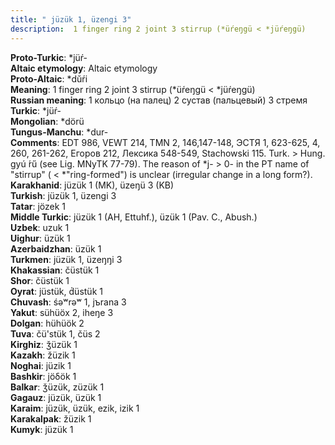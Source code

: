 ```yaml
---
title: " jüzük 1, üzengi 3"
description:  1 finger ring 2 joint 3 stirrup (*üŕeŋgü < *jüŕeŋgü)
---
```


<strong>Proto-Turkic</strong>:  *jüŕ-<br>
<strong>Altaic etymology</strong>:  Altaic etymology<br>
<strong> Proto-Altaic</strong>:  *dŭŕi<br>
<strong>Meaning</strong>:  1 finger ring 2 joint 3 stirrup (*üŕeŋgü < *jüŕeŋgü)<br>
<strong>Russian meaning</strong>:  1 кольцо (на палец) 2 сустав (пальцевый) 3 стремя<br>
<strong>Turkic</strong>:  *jüŕ-<br>
<strong>Mongolian</strong>:  *dörü<br>
<strong>Tungus-Manchu</strong>:  *dur-<br>
<strong>Comments</strong>:  EDT 986, VEWT 214, TMN 2, 146,147-148, ЭСТЯ 1, 623-625, 4, 260, 261-262, Егоров 212, Лексика 548-549, Stachowski 115. Turk. > Hung. gyú ́rű (see Lig. MNyTK 77-79). The reason of *j- > 0- in the PT name of "stirrup" ( < *"ring-formed") is unclear (irregular change in a long form?).<br>
<strong>Karakhanid</strong>:  jüzük 1 (MK), üzeŋü 3 (KB)<br>
<strong>Turkish</strong>:  jüzük 1, üzengi 3<br>
<strong>Tatar</strong>:  jözek 1<br>
<strong>Middle Turkic</strong>:  jüzük 1 (AH, Ettuhf.), üzük 1 (Pav. C., Abush.)<br>
<strong>Uzbek</strong>:  uzuk 1<br>
<strong>Uighur</strong>:  üzük 1<br>
<strong>Azerbaidzhan</strong>:  üzük 1<br>
<strong>Turkmen</strong>:  jüzük 1, üzeŋŋi 3<br>
<strong>Khakassian</strong>:  čüstük 1<br>
<strong>Shor</strong>:  čüstük 1<br>
<strong>Oyrat</strong>:  jüstük, d́üstük 1<br>
<strong>Chuvash</strong>:  śǝʷrǝʷ 1, jъrana 3<br>
<strong>Yakut</strong>:  sühüöx 2, iheŋe 3<br>
<strong>Dolgan</strong>:  hühüök 2<br>
<strong>Tuva</strong>:  čü'stük 1, čüs 2<br>
<strong>Kirghiz</strong>:  ǯüzük 1<br>
<strong>Kazakh</strong>:  žüzik 1<br>
<strong>Noghai</strong>:  jüzik 1<br>
<strong>Bashkir</strong>:  jöδök 1<br>
<strong>Balkar</strong>:  ǯüzük, züzük 1<br>
<strong>Gagauz</strong>:  jüzük, üzük 1<br>
<strong>Karaim</strong>:  jüzük, üzük, ezik, izik 1<br>
<strong>Karakalpak</strong>:  žüzik 1<br>
<strong>Kumyk</strong>:  jüzük 1<br>



